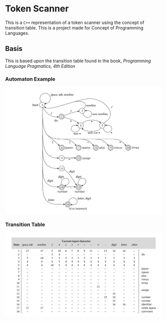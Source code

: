 # Token Scanner

This is a `C++` representation of a token scanner using the concept of transition table. This is a project made for Concept of Programming Languages.

## Basis

This is based upon the transition table found in the book, *Programming Language Pragmatics, 4th Edition*

### Automaton Example

![Figure for Automaton](figure1.png)

### Transition Table

![Figure for Transition Table](figure2.png)